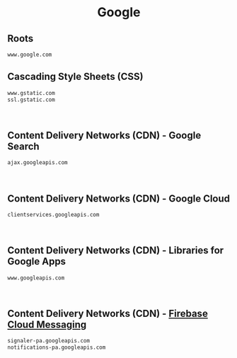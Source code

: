 


<h1 align="center">Google</h1>  


## Roots


```html
www.google.com
```  


## Cascading Style Sheets (CSS)


```html
www.gstatic.com
ssl.gstatic.com
```  

<br>

## Content Delivery Networks (CDN) - Google Search


```html
ajax.googleapis.com
```  

<br>

## Content Delivery Networks (CDN) - Google Cloud


```html
clientservices.googleapis.com
```  

<br>

## Content Delivery Networks (CDN) - Libraries for Google Apps


```html
www.googleapis.com
```  

<br>

## Content Delivery Networks (CDN) - [Firebase Cloud Messaging](https://firebase.google.com/docs/cloud-messaging/)


```html
signaler-pa.googleapis.com
notifications-pa.googleapis.com
```  

<br>
